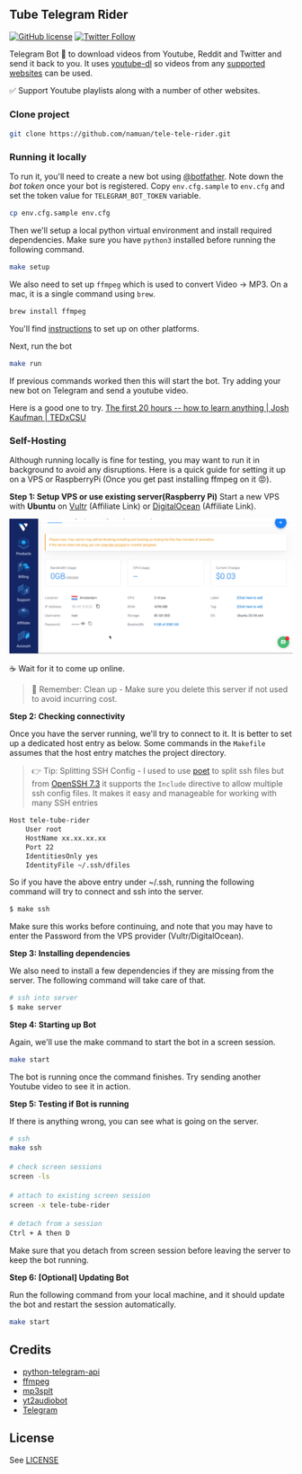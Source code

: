 ## Tube Telegram Rider

[![GitHub license](https://img.shields.io/github/license/namuan/tele-tube-rider.svg)](https://github.com/namuan/tele-tube-rider/blob/master/LICENSE) [![Twitter Follow](https://img.shields.io/twitter/follow/deskriders_twt.svg?style=social&label=Follow)](https://twitter.com/deskriders_twt)

Telegram Bot 🤖 to download videos from Youtube, Reddit and Twitter and send it back to you.
It uses [youtube-dl](https://ytdl-org.github.io/youtube-dl/index.html) so videos from any [supported websites](https://ytdl-org.github.io/youtube-dl/supportedsites.html) can be used.

✅ Support Youtube playlists along with a number of other websites.

### Clone project

```bash
git clone https://github.com/namuan/tele-tele-rider.git
```

### Running it locally

To run it, you'll need to create a new bot using [@botfather](https://t.me/botfather). 
Note down the *bot token* once your bot is registered.
Copy `env.cfg.sample` to `env.cfg` and set the token value for `TELEGRAM_BOT_TOKEN` variable.

```bash
cp env.cfg.sample env.cfg
```

Then we'll setup a local python virtual environment and install required dependencies.
Make sure you have `python3` installed before running the following command.

```bash
make setup
```

We also need to set up `ffmpeg` which is used to convert Video -> MP3.
On a mac, it is a single command using `brew`.

```bash
brew install ffmpeg
```

You'll find [instructions](https://ffmpeg.org/download.html) to set up on other platforms.

Next, run the bot

```bash
make run
```

If previous commands worked then this will start the bot. 
Try adding your new bot on Telegram and send a youtube video.

Here is a good one to try.
[The first 20 hours -- how to learn anything | Josh Kaufman | TEDxCSU](https://www.youtube.com/watch?v=5MgBikgcWnY)

### Self-Hosting

Although running locally is fine for testing, you may want to run it in background to avoid any disruptions.
Here is a quick guide for setting it up on a VPS or RaspberryPi (Once you get past installing ffmpeg on it 😡).

**Step 1: Setup VPS or use existing server(Raspberry Pi)**
Start a new VPS with **Ubuntu** on [Vultr](https://www.vultr.com/?ref=7306977) (Affiliate Link) or [DigitalOcean](https://m.do.co/c/da51ec30754c) (Affiliate Link).

![](docs/20200710215605063_698259815.png)

☕️ Wait for it to come up online.

> 🧹 Remember: Clean up - Make sure you delete this server if not used to avoid incurring cost. 

**Step 2: Checking connectivity**

Once you have the server running, we'll try to connect to it.
It is better to set up a dedicated host entry as below.
Some commands in the `Makefile` assumes that the host entry matches the project directory.

> 👉 Tip: Splitting SSH Config - I used to use [poet](https://github.com/awendt/poet) to split ssh files but from [OpenSSH 7.3](http://man.openbsd.org/ssh_config#Include) it supports the `Include` directive to allow multiple ssh config files. 
> It makes it easy and manageable for working with many SSH entries

```
Host tele-tube-rider
	User root
	HostName xx.xx.xx.xx
	Port 22
	IdentitiesOnly yes
	IdentityFile ~/.ssh/dfiles
```

So if you have the above entry under ~/.ssh, running the following command will try to connect and ssh into the server.

```bash
$ make ssh
```

Make sure this works before continuing, and note that you may have to enter the Password from the VPS provider (Vultr/DigitalOcean).

**Step 3: Installing dependencies**

We also need to install a few dependencies if they are missing from the server.
The following command will take care of that.

```bash
# ssh into server
$ make server
```

**Step 4: Starting up Bot**

Again, we'll use the make command to start the bot in a screen session.

```bash
make start
```

The bot is running once the command finishes.
Try sending another Youtube video to see it in action.

**Step 5: Testing if Bot is running**

If there is anything wrong, you can see what is going on the server.

```bash
# ssh
make ssh

# check screen sessions
screen -ls

# attach to existing screen session
screen -x tele-tube-rider

# detach from a session
Ctrl + A then D
```

Make sure that you detach from screen session before leaving the server to keep the bot running.

**Step 6: [Optional] Updating Bot**

Run the following command from your local machine, and it should update the bot and restart the session automatically.

```bash
make start
```

## Credits

* [python-telegram-api](https://github.com/python-telegram-bot)
* [ffmpeg](https://ffmpeg.org/)
* [mp3splt](http://mp3splt.sourceforge.net/mp3splt_page/home.php)
* [yt2audiobot](https://github.com/gise88/yt2audiobot)
* [Telegram](https://telegram.org/)

## License

See [LICENSE](LICENSE)
